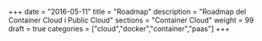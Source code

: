 +++
date        = "2016-05-11"
title       = "Roadmap"
description = "Roadmap del Container Cloud i Public Cloud"
sections    = "Container Cloud"
weight      = 99
draft 		= true
categories  = ["cloud","docker","container","paas"]
+++

<!--iframe src='https://cdn.knightlab.com/libs/timeline3/latest/embed/index.html?source=1CNmdw6X_BmaREbGKsPfXKjs0FEVap5vqPXDCo4LVhbs&amp;font=Default&amp;lang=ca&amp;initial_zoom=2&amp;height=650&amp;start_at_end=true' width='100%' height='650' frameborder='0'></iframe-->


<link title="timeline-styles" rel="stylesheet" href="https://cdn.knightlab.com/libs/timeline3/latest/css/timeline.css" />

<script src="/js/sheet2array.js"></script>
<script src="https://cdn.knightlab.com/libs/timeline3/latest/js/timeline.js"></script>

<div id='timeline-embed' style="width: 100%; height: 600px"></div>

<script type="text/javascript">

	   $.getJSON("https://script.google.com/macros/s/AKfycbwxChBaW2lQQthQKTMPvulYDivJkIzFb_aaJmviLaItbFM9fDq3/exec?callback=?", null, function(results){
	   			
				var additionalOptions = {
			    	start_at_slide: results.slide,
			        timenav_height: 200,
			        height : 650,
			        initial_zoom: 6,
			        language : "ca"
			    }	   			

			    console.log(additionalOptions)

			  	timeline = new TL.Timeline('timeline-embed', 'https://docs.google.com/spreadsheets/d/1wCymkRrs6skIOh5_rajU1HIe5KxD1S20zjU9tVZAcOI/pubhtml', additionalOptions);
	   });


</script>